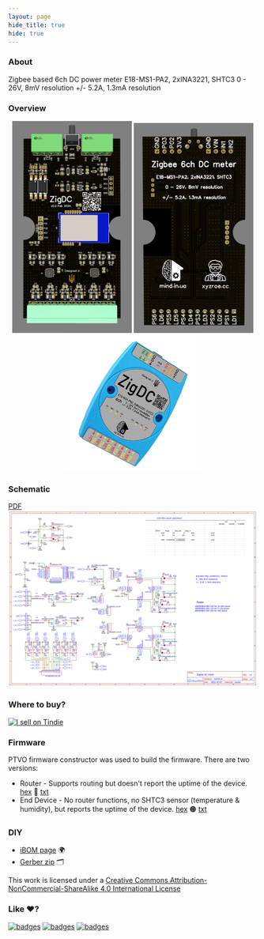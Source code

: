 ```yaml
---
layout: page
hide_title: true
hide: true                          
---
```

### About
Zigbee based 6ch DC power meter
E18-MS1-PA2, 2xINA3221, SHTC3
0 - 26V, 8mV resolution
+/- 5.2A, 1.3mA resolution

### Overview
<div align="center">
<img width="48%" src="https://raw.githubusercontent.com/xyzroe/ZigDC/master/images/top.png">
<img width="48%" src="https://raw.githubusercontent.com/xyzroe/ZigDC/master/images/bottom.png">
</div>

<div align="center">
<img width="55%" src="https://raw.githubusercontent.com/xyzroe/ZigDC/master/images/ZigDC.png">
</div>


### Schematic
[PDF](./files/Schematic.pdf)  
![Schematic](https://raw.githubusercontent.com/xyzroe/ZigDC/master/images/Schematic.png) 

### Where to buy?
<a href="https://www.tindie.com/stores/mind/?ref=offsite_badges&utm_source=sellers_xyzroe&utm_medium=badges&utm_campaign=badge_large"><img src="https://d2ss6ovg47m0r5.cloudfront.net/badges/tindie-larges.png" alt="I sell on Tindie" height="120"></a>

### Firmware 
PTVO firmware constructor was used to build the firmware. There are two versions:
- Router - Supports routing but doesn't report the uptime of the device. [hex](./files/ZigDC_router.hex) 🔵 [txt](./files/ZigDC_router.txt) 
- End Device - No router functions, no SHTC3 sensor (temperature & humidity), but reports the uptime of the device. [hex](./files/ZigDC_end.hex) 🟠 [txt](./files/ZigDC_end.txt) 

### DIY
- [iBOM page](./files/iBOM.html) 🌍
- [Gerber zip](./files/Gerber.zip) 🗂

This work is licensed under a <a rel="license" href="http://creativecommons.org/licenses/by-nc-sa/4.0/">Creative Commons Attribution-NonCommercial-ShareAlike 4.0 International License</a>

### Like ♥️?
[![badges](https://badges.aleen42.com/src/buymeacoffee.svg)](https://www.buymeacoffee.com/xyzroe) 
[![badges](https://badges.aleen42.com/src/github.svg)](https://github.com/sponsors/xyzroe)
[![badges](https://badges.aleen42.com/src/paypal.svg)](http://paypal.me/xyzroe) 

